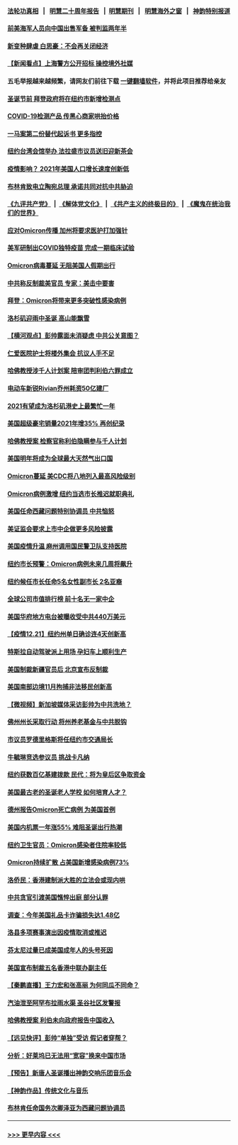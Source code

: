 #### [法轮功真相](https://github.com/gfw-breaker/truth/blob/master/README.md?t=0) &nbsp;&nbsp;|&nbsp;&nbsp; [明慧二十周年报告](https://github.com/gfw-breaker/mh-reports/blob/master/README.md?t=0) &nbsp;&nbsp;|&nbsp;&nbsp;[明慧期刊](https://github.com/gfw-breaker/mh-qikan) &nbsp;&nbsp;|&nbsp;&nbsp; [明慧海外之窗](https://github.com/gfw-breaker/mh-news/blob/master/README.md?t=0) &nbsp;&nbsp;|&nbsp;&nbsp; [神韵特别报道](https://github.com/gfw-breaker/mh-news/blob/master/shenyun.md?t=0)
#### [前美海军人员向中国出售军备 被判监两年半](../pages/nsc412/n13452498.md?t=12222200) 
#### [新变种肆虐 白思豪：不会再关闭经济](../pages/nsc412/n13452277.md?t=12222200) 
#### [【新闻看点】上海警方公开招标 操控境外社媒](../pages/nsc412/n13451391.md?t=12222200) 
#### 五毛举报越来越频繁，请网友们前往下载 [一键翻墙软件](https://github.com/gfw-breaker/ssr-accounts)，并将此项目推荐给亲友
#### [圣诞节前 拜登政府将在纽约市新增检测点](../pages/nsc412/n13452283.md?t=12222200) 
#### [COVID-19检测产品 传黑心商家哄抬价格](../pages/nsc412/n13452274.md?t=12222200) 
#### [一马案第二份替代起诉书 更多指控](../pages/nsc412/n13452256.md?t=12222200) 
#### [纽约台湾会馆举办 法拉盛市议员送旧迎新茶会](../pages/nsc412/n13452271.md?t=12222200) 
#### [疫情影响？ 2021年美国人口增长速度创新低](../pages/nsc412/n13452082.md?t=12222200) 
#### [布林肯致电立陶宛总理 承诺共同对抗中共胁迫](../pages/nsc412/n13452145.md?t=12222200) 
#### [《九评共产党》](https://github.com/begood0513/9ping.md/blob/master/README.md) &nbsp;|&nbsp; [《解体党文化》](../../../../jtdwh.md/blob/master/README.md)  &nbsp;|&nbsp; [《共产主义的终极目的》](../../../../gczydzjmd.md/blob/master/README.md) &nbsp;|&nbsp; [《魔鬼在统治我们的世界》](../../../../mgztzwmdsj.md/blob/master/README.md) 
#### [应对Omicron传播 加州将要求医护打加强针](../pages/nsc412/n13452010.md?t=12222200) 
#### [美军研制出COVID独特疫苗 完成一期临床试验](../pages/nsc412/n13452040.md?t=12222200) 
#### [Omicron病毒蔓延 无阻美国人假期出行](../pages/nsc412/n13451671.md?t=12222200) 
#### [中共称反制裁美官员 专家：美击中要害](../pages/nsc412/n13452005.md?t=12222200) 
#### [拜登：Omicron将带来更多突破性感染病例](../pages/nsc412/n13451763.md?t=12222200) 
#### [洛杉矶迎雨中圣诞 高山能飘雪](../pages/nsc412/n13451987.md?t=12222200) 
#### [【横河观点】彭帅露面未消疑虑 中共公关意图？](../pages/nsc412/n13451663.md?t=12222200) 
#### [仁爱医院护士将楼外集会 抗议人手不足](../pages/nsc412/n13451938.md?t=12222200) 
#### [哈佛教授涉千人计划案 陪审团判利伯六罪成立](../pages/nsc412/n13451732.md?t=12222200) 
#### [电动车新锐Rivian乔州耗资50亿建厂](../pages/nsc412/n13451749.md?t=12222200) 
#### [2021有望成为洛杉矶港史上最繁忙一年](../pages/nsc412/n13451744.md?t=12222200) 
#### [美国超级豪宅销量2021年增35% 再创纪录](../pages/nsc412/n13451648.md?t=12222200) 
#### [哈佛教授案 检察官称利伯隐瞒参与千人计划](../pages/nsc412/n13451540.md?t=12222200) 
#### [美国明年将成为全球最大天然气出口国](../pages/nsc412/n13451457.md?t=12222200) 
#### [Omicron蔓延 美CDC将八地列入最高风险级别](../pages/nsc412/n13451404.md?t=12222200) 
#### [Omicron病例激增 纽约当选市长推迟就职典礼](../pages/nsc412/n13451237.md?t=12222200) 
#### [美国任命西藏问题特别协调员 中共恼怒](../pages/nsc412/n13451284.md?t=12222200) 
#### [美证监会要求上市中企做更多风险披露](../pages/nsc412/n13451130.md?t=12222200) 
#### [美国疫情升温 麻州调用国民警卫队支持医院](../pages/nsc412/n13451065.md?t=12222200) 
#### [纽约市长预警：Omicron病例未来几周将飙升](../pages/nsc412/n13449804.md?t=12222200) 
#### [纽约候任市长任命5名女性副市长 2名亚裔](../pages/nsc412/n13449780.md?t=12222200) 
#### [全球公司市值排行榜 前十名无一家中企](../pages/nsc412/n13451012.md?t=12222200) 
#### [美国华府地方电台被曝收受中共440万美元](../pages/nsc412/n13450939.md?t=12222200) 
#### [【疫情12.21】纽约州单日确诊连4天创新高](../pages/nsc412/n13450552.md?t=12222200) 
#### [特斯拉自动驾驶派上用场 孕妇车上顺利生产](../pages/nsc412/n13450388.md?t=12222200) 
#### [美国制裁新疆官员后 北京宣布反制裁](../pages/nsc412/n13450586.md?t=12222200) 
#### [美国南部边境11月拘捕非法移民创新高](../pages/nsc412/n13450283.md?t=12222200) 
#### [【微视频】新加坡媒体采访彭帅为中共洗地？](../pages/nsc412/n13448510.md?t=12222200) 
#### [佛州州长采取行动 将州养老基金与中共脱钩](../pages/nsc412/n13450078.md?t=12222200) 
#### [市议员罗德里格斯将任纽约市交通局长](../pages/nsc412/n13449789.md?t=12222200) 
#### [牛毓琳竞选参议员 挑战卡凡纳](../pages/nsc412/n13449897.md?t=12222200) 
#### [纽约获数百亿基建拨款 民代：将为皇后区争取资金](../pages/nsc412/n13449840.md?t=12222200) 
#### [美国最古老的圣诞老人学校 如何培育人才？](../pages/nsc412/n13449961.md?t=12222200) 
#### [德州报告Omicron死亡病例 为美国首例](../pages/nsc412/n13449732.md?t=12222200) 
#### [美国内机票一年涨55% 难阻圣诞出行热潮](../pages/nsc412/n13449962.md?t=12222200) 
#### [纽约卫生官员：Omicron感染者住院率较低](../pages/nsc412/n13449493.md?t=12222200) 
#### [Omicron持续扩散 占美国新增感染病例73%](../pages/nsc412/n13449594.md?t=12222200) 
#### [洛侨民：香港建制派大胜的立法会或现内哄](../pages/nsc412/n13449712.md?t=12222200) 
#### [中共贪官引渡美国憔悴出庭 部分认罪](../pages/nsc412/n13449695.md?t=12222200) 
#### [调查：今年美国礼品卡诈骗损失达1.48亿](../pages/nsc412/n13449681.md?t=12222200) 
#### [洛县多项赛事演出因疫情取消或推迟](../pages/nsc412/n13449647.md?t=12222200) 
#### [芬太尼过量已成美国成年人的头号死因](../pages/nsc412/n13449480.md?t=12222200) 
#### [美国宣布制裁五名香港中联办副主任](../pages/nsc412/n13449451.md?t=12222200) 
#### [【秦鹏直播】王力宏和张高丽 为何同瓜不同命？](../pages/nsc412/n13449345.md?t=12222200) 
#### [汽油泄至阿罕布拉雨水渠 圣谷社区发警报](../pages/nsc412/n13449340.md?t=12222200) 
#### [哈佛教授案 利伯未向政府报告中国收入](../pages/nsc412/n13449526.md?t=12222200) 
#### [【远见快评】彭帅“单独”受访 假记者穿帮？](../pages/nsc412/n13449324.md?t=12222200) 
#### [分析：好莱坞已无法用“宽容”换来中国市场](../pages/nsc412/n13449059.md?t=12222200) 
#### [【预告】新唐人圣诞播出神韵交响乐团音乐会](../pages/nsc412/n13439768.md?t=12222200) 
#### [【神韵作品】传统文化与音乐](../pages/nsc412/n13449050.md?t=12222200) 
#### [布林肯任命国务次卿泽亚为西藏问题协调员](../pages/nsc412/n13449120.md?t=12222200) 

----
#### [ >>> 更早内容 <<< ](../indexes/nsc412-earlier.md)
